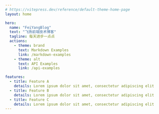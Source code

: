 ```yaml
---
# https://vitepress.dev/reference/default-theme-home-page
layout: home

hero:
  name: "FeiYangBlog"
  text: "飞扬前端技术博客"
  tagline: 每天进步一点点
  actions:
    - theme: brand
      text: Markdown Examples
      link: /markdown-examples
    - theme: alt
      text: API Examples
      link: /api-examples

features:
  - title: Feature A
    details: Lorem ipsum dolor sit amet, consectetur adipiscing elit
  - title: Feature B
    details: Lorem ipsum dolor sit amet, consectetur adipiscing elit
  - title: Feature C
    details: Lorem ipsum dolor sit amet, consectetur adipiscing elit
---
```


